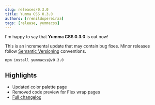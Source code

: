 ```yaml
---
slug: releases/0.3.0
title: Yumma CSS 0.3.0
authors: [rrenildopereiraa]
tags: [release, yummacss]
---
```


I'm happy to say that **Yumma CSS 0.3.0** is out now!

This is an incremental update that may contain bug fixes. Minor releases follow [Semantic Versioning](https://docs.npmjs.com/about-semantic-versioning) conventions.

<!-- truncate -->

```bash
npm install yummacss@v0.3.0
```

## Highlights
- Updated color palette page
- Removed code preview for Flex wrap pages
- [Full changelog](https://github.com/yumma-lib/yumma-css/releases/tag/v0.3.0)